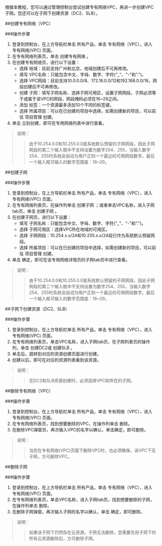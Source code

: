 根据本教程，您可以通过管理控制台尝试创建专有网络VPC，再进一步创建VPC子网。您还可以在子网下创建资源（DC2、SLB）。

##创建专有网络（VPC）

###操作步骤

1. 登录到控制台，在上方导航栏单击 所有产品，单击 专有网络（VPC），进入 专有网络(VPC) 页面。
2. 在专有网络列表页，单击 创建专有网络 。
3. 在创建专有网络页，进行以下设置：
	- 选择 地域：目前支持广州和北京，地域创建后不可再修改。
	- 填写 VPC名称：只能包含中文、字母、数字、字符("_"、"-"和".")。
	- 选择 VPC网段：目前支持10.0.0.0/8、172.16.0.0/12和192.168.0.0/16，网段创建后不可再修改。
	- 创建 子网：填写子网名称、选择子网可用区，设置子网网段，子网必须等于或属于该VPC的网段，网段掩码必须在16~29之间。
	- 添加 标签：一个资源最多添加10个不同的标签键。
	- 选择 所属项目：可以在已创建的项目中选择，如需创建新的项目，可以前往 项目管理 创建。
4. 单击 立刻创建，即可在专用网络列表中进行查看。

>说明： 
>>由于10.254.0.0和10.255.0.0是系统默认预留的子网网段，因此子网网段的第二个输入框中不支持设置为数字254、255，当输入数字254、255时系统会自动为用户正则一个最近的可用网段数字。最后一个输入框可输入的数字范围是：16~29。

##创建子网

###操作步骤

1. 登录到控制台，在上方导航栏单击 所有产品，单击 专有网络（VPC），进入 专有网络(VPC) 页面。
2. 在专有网络列表页，在操作列单击 创建子网 ；或者单击VPC名称，进入子网tab页，单击 创建子网 。
3. 在创建子网页，进行以下设置：
	- 填写 子网名称：只能包含中文、字母、数字、字符("_"、"-"和".")。
	- 选择 子网可用区：选择VPC所在地域的可用区。
	- 选择 子网网段：10.254.x.x/24和10.255.x.x/24段已作为系统默认预留网段。
	- 选择 所属项目：可以在已创建的项目中选择，如需创建新的项目，可以前往 项目管理 创建。
4. 单击 确定，即可在该专用网络详情页的子网tab页中进行查看。

>说明：
>>由于10.254.0.0和10.255.0.0是系统默认预留的子网网段，因此子网网段的第二个输入框中不支持设置为数字254、255，当输入数字254、255时系统会自动为用户正则一个最近的可用网段数字。最后一个输入框可输入的数字范围是：16~29。



##子网下创建资源（DC2、SLB）

###操作步骤

1. 登录到控制台，在上方导航栏单击 所有产品，单击 专有网络（VPC），进入 专有网络(VPC) 页面。
2. 在专有网络列表页，单击VPC名称，进入子网tab页，在子网列表页的操作列，单击 创建DC2或 创建SLB 。
3. 单击后，跳转到对应的资源创建页面进行创建。
4. 创建以后，即可在对应的资源列表看到该资源。

>说明：

>>在DC2和SLB资源创建时，必须选择VPC和所在的子网。

##删除专有网络（VPC）

###操作步骤

1. 登录到控制台，在上方导航栏单击 所有产品，单击 专有网络（VPC），进入 专有网络(VPC) 页面。
2. 在专有网络列表页，找到想要删除的VPC，在操作列单击 删除。
3. 在删除VPC弹窗页，再次输入VPC的名字以确认，单击确定，即可删除。

>说明：
>>当您在专有网络(VPC)页面下删除VPC时，也必须确保，该VPC下无子网，方可删除VPC。

##删除子网

###操作步骤

1. 登录到控制台，在上方导航栏单击 所有产品，单击 专有网络（VPC），进入 专有网络(VPC) 页面。
2. 在专有网络列表页，单击VPC名称，进入子网tab页，找到想要删除的子网，在操作列单击 删除。
3. 在删除子网弹窗，再次输入子网的名字以确认，单击 确定，即可删除。

>说明：
>>如果该子网下仍然存在云资源，子网无法删除，您需要先将子网下的所有云资源删除后，方可删除子网。

